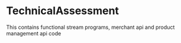 # TechnicalAssessment
This contains functional stream programs, merchant api and product management api code
